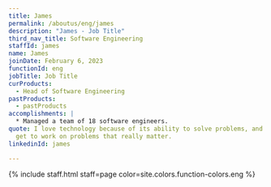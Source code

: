 ```yaml
---
title: James
permalink: /aboutus/eng/james
description: "James - Job Title"
third_nav_title: Software Engineering
staffId: james
name: James
joinDate: February 6, 2023
functionId: eng
jobTitle: Job Title
curProducts:
  - Head of Software Engineering
pastProducts:
  - pastProducts
accomplishments: |
  * Managed a team of 18 software engineers.
quote: I love technology because of its ability to solve problems, and at OGP I
  get to work on problems that really matter.
linkedinId: james

---
```


{% include staff.html staff=page color=site.colors.function-colors.eng %}
